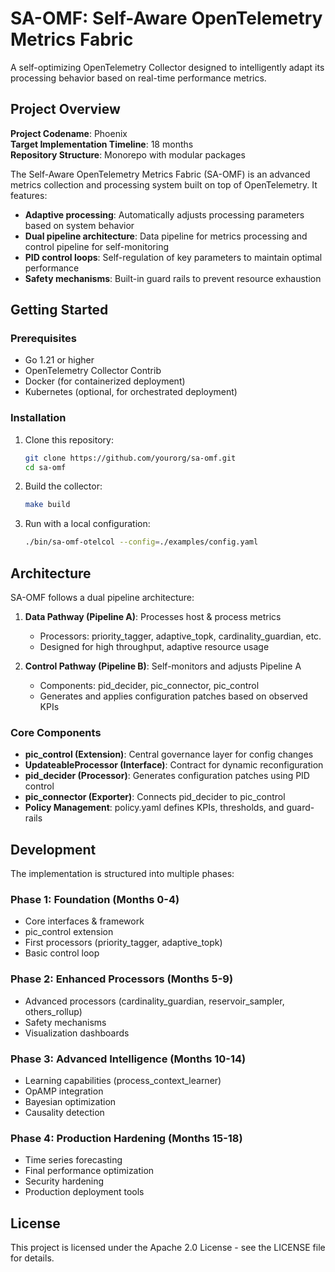 # SA-OMF: Self-Aware OpenTelemetry Metrics Fabric

A self-optimizing OpenTelemetry Collector designed to intelligently adapt its processing behavior based on real-time performance metrics.

## Project Overview

**Project Codename**: Phoenix  
**Target Implementation Timeline**: 18 months  
**Repository Structure**: Monorepo with modular packages  

The Self-Aware OpenTelemetry Metrics Fabric (SA-OMF) is an advanced metrics collection and processing system built on top of OpenTelemetry. It features:

- **Adaptive processing**: Automatically adjusts processing parameters based on system behavior
- **Dual pipeline architecture**: Data pipeline for metrics processing and control pipeline for self-monitoring
- **PID control loops**: Self-regulation of key parameters to maintain optimal performance
- **Safety mechanisms**: Built-in guard rails to prevent resource exhaustion

## Getting Started

### Prerequisites

- Go 1.21 or higher
- OpenTelemetry Collector Contrib
- Docker (for containerized deployment)
- Kubernetes (optional, for orchestrated deployment)

### Installation

1. Clone this repository:
   ```bash
   git clone https://github.com/yourorg/sa-omf.git
   cd sa-omf
   ```

2. Build the collector:
   ```bash
   make build
   ```

3. Run with a local configuration:
   ```bash
   ./bin/sa-omf-otelcol --config=./examples/config.yaml
   ```

## Architecture

SA-OMF follows a dual pipeline architecture:

1. **Data Pathway (Pipeline A)**: Processes host & process metrics
   - Processors: priority_tagger, adaptive_topk, cardinality_guardian, etc.
   - Designed for high throughput, adaptive resource usage

2. **Control Pathway (Pipeline B)**: Self-monitors and adjusts Pipeline A
   - Components: pid_decider, pic_connector, pic_control
   - Generates and applies configuration patches based on observed KPIs

### Core Components

- **pic_control (Extension)**: Central governance layer for config changes
- **UpdateableProcessor (Interface)**: Contract for dynamic reconfiguration
- **pid_decider (Processor)**: Generates configuration patches using PID control
- **pic_connector (Exporter)**: Connects pid_decider to pic_control
- **Policy Management**: policy.yaml defines KPIs, thresholds, and guard-rails

## Development

The implementation is structured into multiple phases:

### Phase 1: Foundation (Months 0-4)
- Core interfaces & framework
- pic_control extension
- First processors (priority_tagger, adaptive_topk)
- Basic control loop

### Phase 2: Enhanced Processors (Months 5-9)
- Advanced processors (cardinality_guardian, reservoir_sampler, others_rollup)
- Safety mechanisms
- Visualization dashboards

### Phase 3: Advanced Intelligence (Months 10-14)
- Learning capabilities (process_context_learner)
- OpAMP integration
- Bayesian optimization
- Causality detection

### Phase 4: Production Hardening (Months 15-18)
- Time series forecasting
- Final performance optimization
- Security hardening
- Production deployment tools

## License

This project is licensed under the Apache 2.0 License - see the LICENSE file for details.
